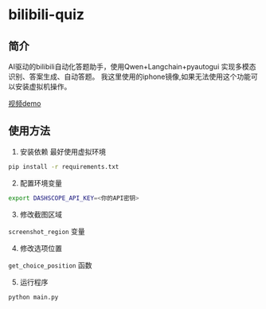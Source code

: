 # bilibili-quiz

## 简介

AI驱动的bilibili自动化答题助手，使用Qwen+Langchain+pyautogui 实现多模态识别、答案生成、自动答题。
我这里使用的iphone镜像,如果无法使用这个功能可以安装虚拟机操作。

[视频demo](https://www.bilibili.com/video/BV1WJ1RYmEAz)

## 使用方法

1. 安装依赖
最好使用虚拟环境
```bash
pip install -r requirements.txt
```

2. 配置环境变量

```bash
export DASHSCOPE_API_KEY=<你的API密钥>
```

3. 修改截图区域


`screenshot_region` 变量


4. 修改选项位置

`get_choice_position` 函数


5. 运行程序

```bash
python main.py
```







